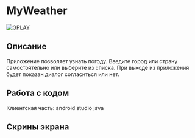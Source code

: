 # MyWeather

<a href="https://play.google.com/store/apps/details?id=com.dev_marinov.myweathernow"> ![GPLAY](https://user-images.githubusercontent.com/61028366/127751951-1b8e413b-ed07-4582-8550-d56ae601f112.png)
 >></a>
## Описание 
Приложение позволяет узнать погоду. 
Введите город или страну самостоятельно или выберите из списка. 
При выходе из приложения будет показан диалог согласиться или нет.

## Работа с кодом 
Клиентская часть: android studio java

## Скрины экрана 

